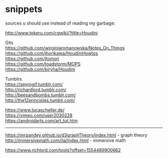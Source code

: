 # snippets
sources u should use instead of reading my garbage:    

http://www.tokeru.com/cgwiki/?title=Houdini    
 
Gits  
https://github.com/wirginiaromanowska/Notes_On_Things    
https://github.com/jhorikawa/HoudiniHowtos   
https://github.com/jtomori  
https://github.com/toadstorm/MOPS    
https://github.com/kiryha/Houdini  

Tumblrs  
https://spyrogif.tumblr.com/   
http://richardlord.tumblr.com/  
http://beesandbombs.tumblr.com/  
http://the12principles.tumblr.com/  


https://www.lucascheller.de/   
https://vimeo.com/user2030228  
https://androidarts.com/art_tut.htm  

----------

https://mrpandey.github.io/d3graphTheory/index.html - graph theory   
http://immersivemath.com/ila/index.html  - immersive math    

https://www.richlord.com/tools?offset=1554489900662   



